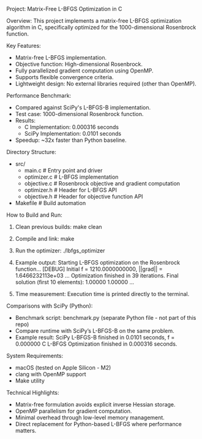 
Project: Matrix-Free L-BFGS Optimization in C

Overview:
This project implements a matrix-free L-BFGS optimization algorithm in C, specifically optimized for the 1000-dimensional Rosenbrock function.

Key Features:
- Matrix-free L-BFGS implementation.
- Objective function: High-dimensional Rosenbrock.
- Fully parallelized gradient computation using OpenMP. 
- Supports flexible convergence criteria.
- Lightweight design: No external libraries required (other than OpenMP).

Performance Benchmark:
- Compared against SciPy's L-BFGS-B implementation.
- Test case: 1000-dimensional Rosenbrock function.
- Results:
    - C Implementation: 0.000316 seconds
    - SciPy Implementation: 0.0101 seconds
- Speedup: ~32x faster than Python baseline.

Directory Structure:
- src/
    - main.c          # Entry point and driver
    - optimizer.c     # L-BFGS implementation
    - objective.c     # Rosenbrock objective and gradient computation
    - optimizer.h     # Header for L-BFGS API
    - objective.h     # Header for objective function API
- Makefile            # Build automation

How to Build and Run:
1. Clean previous builds:
    make clean

2. Compile and link:
    make

3. Run the optimizer:
    ./lbfgs_optimizer

4. Example output:
    Starting L-BFGS optimization on the Rosenbrock function...
    [DEBUG] Initial f = 1210.0000000000, ||grad|| = 1.6466232113e+03
    ...
    Optimization finished in 39 iterations.
    Final solution (first 10 elements): 1.00000 1.00000 ...

5. Time measurement:
    Execution time is printed directly to the terminal.

Comparisons with SciPy (Python):
- Benchmark script: benchmark.py (separate Python file - not part of this repo)
- Compare runtime with SciPy’s L-BFGS-B on the same problem.
- Example result:
    SciPy L-BFGS-B finished in 0.0101 seconds, f = 0.000000
    C L-BFGS Optimization finished in 0.000316 seconds.

System Requirements:
- macOS (tested on Apple Silicon - M2)
- clang with OpenMP support
- Make utility

Technical Highlights:
- Matrix-free formulation avoids explicit inverse Hessian storage.
- OpenMP parallelism for gradient computation.
- Minimal overhead through low-level memory management.
- Direct replacement for Python-based L-BFGS where performance matters.

